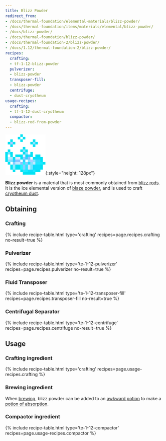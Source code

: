 ```yaml
---
title: Blizz Powder
redirect_from:
- /docs/thermal-foundation/elemental-materials/blizz-powder/
- /docs/thermal-foundation/items/materials/elemental/blizz-powder/
- /docs/blizz-powder/
- /docs/thermal-foundation/blizz-powder/
- /docs/thermal-foundation-2/blizz-powder/
- /docs/1.12/thermal-foundation-2/blizz-powder/
recipes:
  crafting:
  - tf-1-12-blizz-powder
  pulverizer:
  - blizz-powder
  transposer-fill:
  - blizz-powder
  centrifuge:
  - dust-cryotheum
usage-recipes:
  crafting:
  - tf-1-12-dust-cryotheum
  compactor:
  - blizz-rod-from-powder
---
```


![Blizz powder](/assets/images/thermal-foundation-2/blizz-powder.gif){:style="height: 128px"}


**Blizz powder** is a material that is most commonly obtained from [blizz
rods](../blizz-rod/). It is the ice elemental version of [blaze
powder](https://minecraft.wiki/w/Blaze_Powder), and is used to craft
[cryotheum dust](../cryotheum-dust/).


Obtaining
---------

### Crafting
{% include recipe-table.html type='crafting' recipes=page.recipes.crafting no-result=true %}

### Pulverizer
{% include recipe-table.html type='te-1-12-pulverizer' recipes=page.recipes.pulverizer no-result=true %}

### Fluid Transposer
{% include recipe-table.html type='te-1-12-transposer-fill' recipes=page.recipes.transposer-fill no-result=true %}

### Centrifugal Separator
{% include recipe-table.html type='te-1-12-centrifuge' recipes=page.recipes.centrifuge no-result=true %}


Usage
-----

### Crafting ingredient
{% include recipe-table.html type='crafting' recipes=page.usage-recipes.crafting %}

### Brewing ingredient
When [brewing](https://minecraft.wiki/w/Brewing), blizz powder can be
added to an [awkward
potion](https://minecraft.wiki/w/Potion#Base_potions) to make a [potion
of absorption](../../cofh-core/potions/).

### Compactor ingredient
{% include recipe-table.html type='te-1-12-compactor' recipes=page.usage-recipes.compactor %}
